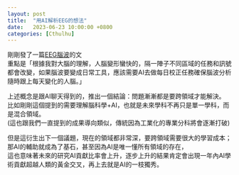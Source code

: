 ```yaml
---
layout: post
title:  "用AI解析EEG的想法"
date:   2023-06-23 10:00:00 +0800
categories: [Cthulhu]
---
```


剛剛發了一篇[EEG腦波](https://lattice.posetmage.com/posts/2021-06-11-eeg/)的文  
重點是「根據我對大腦的理解，人腦變形蠻快的，隔一陣子不同區域的任務和訊號都會改變，如果腦波要變成日常工具，應該需要AI去做每日校正任務確保腦波分析隨時跟上每天變化的人腦。」

上述概念是跟AI聊天得到的，推出一個結論：問題漸漸都是要跨領域才能解決。  
比如剛剛這個提到的需要理解腦科學+AI，也就是未來學科不再只是單一學科，而是混合領域。  
(這也跟我們一直提到的成果導向類似，傳統因為工業化的專業分科將會逐漸打破)

但是這衍生出下一個議題，現在的領域都非常深，要跨領域需要很大的學習成本；  
那AI的輔助就成為了基石，甚至因為AI是唯一懂所有領域的存在，  
這也意味著未來的研究AI貢獻比率會上升，逐步上升的結果肯定會出現一年內AI學術貢獻超越人類的黃金交叉，再上去就是AI的一枝獨秀。